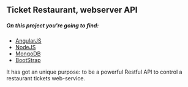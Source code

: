 <h2>Ticket Restaurant, webserver API </h2>
<h5>On this project you're going to find:</h5>

<ul>
 <li><a href="https://angularjs.org/" target="blank">AngularJS</a></li>
 <li><a href="https://nodejs.org/en/" target="blank">NodeJS</a></li>
 <li><a href="https://www.mongodb.org/" target="blank">MongoDB</a></li>
 <li><a href="http://getbootstrap.com/" target="blank">BootStrap</a></li>
</ul>

<p>It has got an unique purpose: to be a powerful Restful API to control a restaurant tickets web-service.</P>

